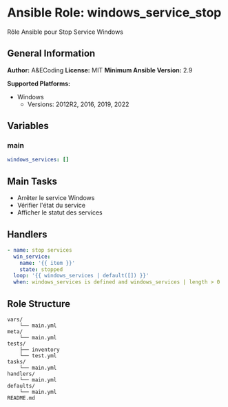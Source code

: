 # Ansible Role: windows_service_stop

Rôle Ansible pour Stop Service Windows

## General Information

**Author:** A&ECoding
**License:** MIT
**Minimum Ansible Version:** 2.9

**Supported Platforms:**
- Windows
  - Versions: 2012R2, 2016, 2019, 2022

## Variables

### main

```yaml
windows_services: []

```

## Main Tasks

- Arrêter le service Windows
- Vérifier l'état du service
- Afficher le statut des services

## Handlers

```yaml
- name: stop services
  win_service:
    name: '{{ item }}'
    state: stopped
  loop: '{{ windows_services | default([]) }}'
  when: windows_services is defined and windows_services | length > 0

```

## Role Structure

```
vars/
    └── main.yml
meta/
    └── main.yml
tests/
    ├── inventory
    └── test.yml
tasks/
    └── main.yml
handlers/
    └── main.yml
defaults/
    └── main.yml
README.md
```
